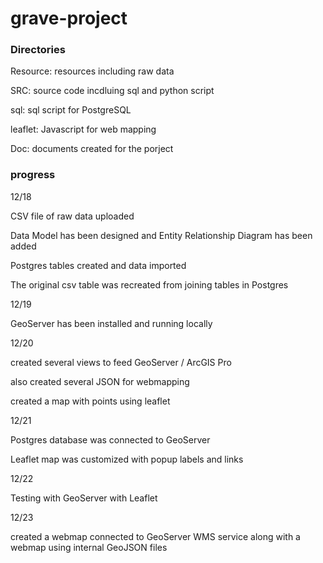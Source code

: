 # grave-project

### Directories
Resource: resources including raw data

SRC: source code incdluing sql and python script

  sql: sql script for PostgreSQL
  
  leaflet: Javascript for web mapping
  
Doc: documents created for the porject

### progress
12/18

CSV file of raw data uploaded

Data Model has been designed and Entity Relationship Diagram has been added

Postgres tables created and data imported

The original csv table was recreated from joining tables in Postgres

12/19

GeoServer has been installed and running locally

12/20

created several views to feed GeoServer / ArcGIS Pro

also created several JSON for webmapping

created a map with points using leaflet

12/21

Postgres database was connected to GeoServer

Leaflet map was customized with popup labels and links

12/22

Testing with GeoServer with Leaflet

12/23

created a webmap connected to GeoServer WMS service along with a webmap using internal GeoJSON files

